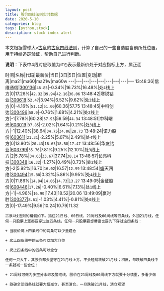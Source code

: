 ```yaml
---
layout: post
title: 股价四线法则实时数据
date: 2020-5-10
categories: blog
tags: [python,stock]
description: stock index alert
---
```



本文根据雪球大v[古泉](https://xueqiu.com/u/7148646888)的[古泉四线法则](https://xueqiu.com/7148646888/130498192)，计算了自己的一些自选股当前所处位置，用于持续追踪验证，帮助自己进行判断。

**说明**：下表中4线对应取值为`红色`表示最新价处于对应指标上方，属正面

时间|名称|代码|最新价|当日|3日|5日|位置|变动|距离|ma21|ma60|ma21w|ma60w
---|---|---|---|---|---|---|---|---
13:48:36|信维通信|[300136](https://xueqiu.com/S/SZ300136)|`46.85`|-0.34%|16.73%|16.48%|处`4`线上方|0|17.26%|`42.32`|`39.94`|`42.16`|`36.06`
13:48:42|寒锐钴业|[300618](https://xueqiu.com/S/SZ300618)|`52.47`|3.94%|6.52%|9.62%|处`2`线上方|0|-4.16%|`51.12`|`51.00`|60.36|57.75
13:48:45|中科创达|[300496](https://xueqiu.com/S/SZ300496)|`58.9`|-0.76%|1.68%|4.21%|处`2`线上方|-1|7.78%|60.28|`57.93`|59.59|`44.34`
13:48:51|中科曙光|[603019](https://xueqiu.com/S/SH603019)|`37.85`|-2.02%|1.64%|0.21%|处`3`线上方|-1|12.40%|38.64|`34.75`|`34.06`|`28.73`
13:48:24|诺力股份|[603611](https://xueqiu.com/S/SH603611)|`21.31`|-2.25%|5.07%|2.49%|处`4`线上方|0|13.80%|`20.43`|`18.65`|`18.58`|`17.47`
13:48:56|华友钴业|[603799](https://xueqiu.com/S/SH603799)|`35.76`|7.81%|9.25%|12.10%|处`3`线上方|2|5.78%|`34.63`|`33.67`|37.74|`30.14`
13:48:57|长亮科技|[300348](https://xueqiu.com/S/SZ300348)|`16.32`|-1.27%|0.49%|0.73%|处`2`线上方|-2|5.92%|16.70|`16.02`|16.57|`12.99`
13:48:54|盛天网络|[300494](https://xueqiu.com/S/SZ300494)|`15.88`|0.32%|5.86%|9.95%|处`4`线上方|0|11.86%|`14.84`|`14.06`|`14.73`|`13.27`
13:49:05|金证股份|[600446](https://xueqiu.com/S/SH600446)|`17.26`|-0.40%|6.61%|7.13%|处`1`线上方|-1|-4.96%|`16.90`|17.43|18.52|20.06
13:49:09|赢时胜|[300377](https://xueqiu.com/S/SZ300377)|`8.61`|-1.03%|4.41%|-0.81%|处`0`线上方|0|-17.49%|9.56|10.24|10.79|11.32

```
古泉4线法则的精髓如下。抓住21日线、60日线、21周线及60周线等四条线，外加21月线，任何一只股票上涨都要穿过这四条线，任何一只股票要想爆雷也要先下穿过这四条线：

+ 当股价爬上四条线中的两条可以少量建仓

+ 爬上四条线中的三条可以加大仓位

+ 爬上四条线中的四条可以全仓

任何一只大牛，其股价都会坚守在21月线上方，不会轻易跌破21月线；相反，每跌破四条线中一条就减一些仓位：

+ 21周线可做为多空分水岭及警戒线，股价在21周线及60周线下方就要十分慎重，多看少做

+ 跌破全部四条线就要大幅减仓，甚至清仓，一旦跌破21月线，清仓观望
```